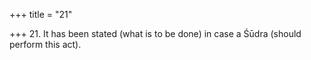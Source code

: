 +++
title = "21"

+++
21. It has been stated (what is to be done) in case a Śūdra (should perform this act).
